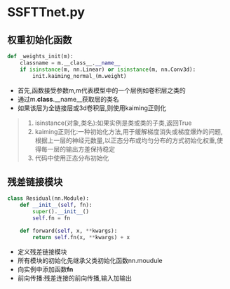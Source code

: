 # SSFTTnet.py

## 权重初始化函数

```python
def _weights_init(m):
    classname = m.__class__.__name__
    if isinstance(m, nn.Linear) or isinstance(m, nn.Conv3d):
        init.kaiming_normal_(m.weight)
```

- 首先,函数接受参数m,m代表模型中的一个层例如卷积层之类的
- 通过m.__class__.__name__获取层的类名
- 如果该层为全链接层或3d卷积层,则使用kaiming正则化

> 1. isinstance(对象,类名):如果实例是类或类的子类,返回True<br>
> 2. kaiming正则化:一种初始化方法,用于缓解梯度消失或梯度爆炸的问题,根据上一层的神经元数量,以正态分布或均匀分布的方式初始化权重,使得每一层的输出方差保持稳定
> 3. 代码中使用正态分布初始化

## 残差链接模块

```python
class Residual(nn.Module):
    def __init__(self, fn):
        super().__init__()
        self.fn = fn

    def forward(self, x, **kwargs):
        return self.fn(x, **kwargs) + x
```

- 定义残差链接模块
- 所有模块的初始化先继承父类初始化函数nn.moudule
- 向实例中添加函数**fn**
- 前向传播:残差连接的前向传播,输入加输出


